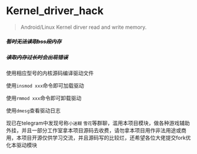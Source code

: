# Kernel_driver_hack
> Android/Linux Kernel dirver read and write  memory.

##### ~~暂时无法读取bss段内存~~

##### ~~读取内存过长时会出现错误~~

使用相应型号的内核源码编译驱动文件

使用`insmod xxx`命令即可加载驱动

使用`rmmod xxx`命令即可卸载驱动

使用`dmesg`查看驱动日志

现已在telegram中发现号称`小迷糊` `雪花`等群聊，滥用本项目模块，做各种游戏辅助外挂，并且一部分工作室拿本项目源码去收费，请勿拿本项目用作非法用途或商用，本项目开源仅供学习交流，并且源码写的比较烂，还希望各位大佬提交fork优化本驱动模块
